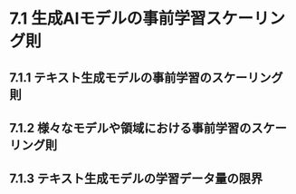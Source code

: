 # 7.1 生成AIモデルの事前学習スケーリング則
## 7.1.1 テキスト生成モデルの事前学習のスケーリング則
## 7.1.2 様々なモデルや領域における事前学習のスケーリング則
## 7.1.3 テキスト生成モデルの学習データ量の限界

